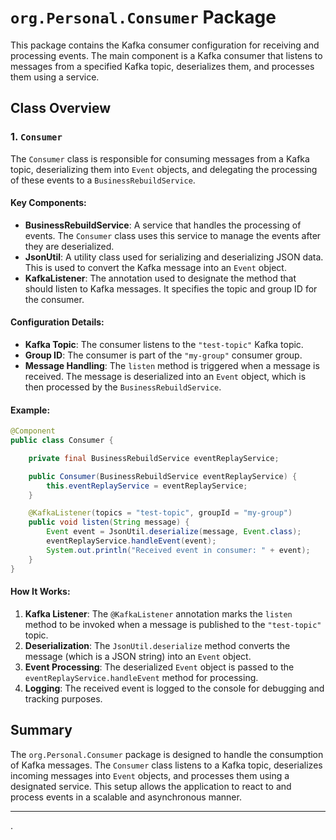 # `org.Personal.Consumer` Package

This package contains the Kafka consumer configuration for receiving and processing events. The main component is a Kafka consumer that listens to messages from a specified Kafka topic, deserializes them, and processes them using a service.

## Class Overview

### 1. `Consumer`

The `Consumer` class is responsible for consuming messages from a Kafka topic, deserializing them into `Event` objects, and delegating the processing of these events to a `BusinessRebuildService`.

#### Key Components:

- **BusinessRebuildService**: A service that handles the processing of events. The `Consumer` class uses this service to manage the events after they are deserialized.
- **JsonUtil**: A utility class used for serializing and deserializing JSON data. This is used to convert the Kafka message into an `Event` object.
- **KafkaListener**: The annotation used to designate the method that should listen to Kafka messages. It specifies the topic and group ID for the consumer.

#### Configuration Details:

- **Kafka Topic**: The consumer listens to the `"test-topic"` Kafka topic.
- **Group ID**: The consumer is part of the `"my-group"` consumer group.
- **Message Handling**: The `listen` method is triggered when a message is received. The message is deserialized into an `Event` object, which is then processed by the `BusinessRebuildService`.

#### Example:

```java
@Component
public class Consumer {

    private final BusinessRebuildService eventReplayService;

    public Consumer(BusinessRebuildService eventReplayService) {
        this.eventReplayService = eventReplayService;
    }

    @KafkaListener(topics = "test-topic", groupId = "my-group")
    public void listen(String message) {
        Event event = JsonUtil.deserialize(message, Event.class);
        eventReplayService.handleEvent(event);
        System.out.println("Received event in consumer: " + event);
    }
}
```

#### How It Works:

1. **Kafka Listener**: The `@KafkaListener` annotation marks the `listen` method to be invoked when a message is published to the `"test-topic"` topic.
2. **Deserialization**: The `JsonUtil.deserialize` method converts the message (which is a JSON string) into an `Event` object.
3. **Event Processing**: The deserialized `Event` object is passed to the `eventReplayService.handleEvent` method for processing.
4. **Logging**: The received event is logged to the console for debugging and tracking purposes.

## Summary

The `org.Personal.Consumer` package is designed to handle the consumption of Kafka messages. The `Consumer` class listens to a Kafka topic, deserializes incoming messages into `Event` objects, and processes them using a designated service. This setup allows the application to react to and process events in a scalable and asynchronous manner.

---

.